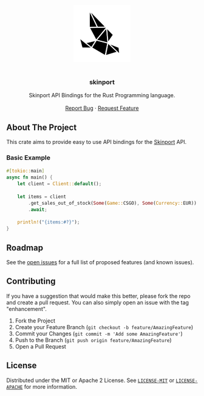 <div align="center">
  <a href="https://github.com/WeirdPtr/skinport-rs/">
    <img src="img/logo.png" alt="Logo" width="150" height="150">
  </a>
</div>

<div id="top"></div>
<br />
<div align="center">
<h3 align="center">skinport</h3>
  <p align="center">
    Skinport API Bindings for the Rust Programming language.
    <br />
    <br />
    <a href="https://github.com/WeirdPtr/skinport-rs/issues">Report Bug</a>
    ·
    <a href="https://github.com/WeirdPtr/skinport-rs/issues">Request Feature</a>
  </p>
</div>

## About The Project

This crate aims to provide easy to use API bindings for the [Skinport](https://skinport.com) API.

### Basic Example

```rust
#[tokio::main]
async fn main() {
    let client = Client::default();

    let items = client
        .get_sales_out_of_stock(Some(Game::CSGO), Some(Currency::EUR))
        .await;

    println!("{items:#?}");
}
```

## Roadmap

See the [open issues](https://github.com/WeirdPtr/skinport-rs/issues) for a full list of proposed features (and known issues).

## Contributing

If you have a suggestion that would make this better, please fork the repo and create a pull request. You can also simply open an issue with the tag "enhancement".

1. Fork the Project
2. Create your Feature Branch (`git checkout -b feature/AmazingFeature`)
3. Commit your Changes (`git commit -m 'Add some AmazingFeature'`)
4. Push to the Branch (`git push origin feature/AmazingFeature`)
5. Open a Pull Request

## License

Distributed under the MIT or Apache 2 License. See [`LICENSE-MIT`](https://github.com/WeirdPtr/skinport-rs/blob/master/LICENSE-MIT) or [`LICENSE-APACHE`](https://github.com/WeirdPtr/skinport-rs/blob/master/LICENSE-APACHE) for more information.
